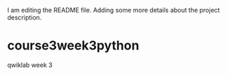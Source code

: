 I am editing the README file. Adding some more details about the project description.
# course3week3python
qwiklab week 3
